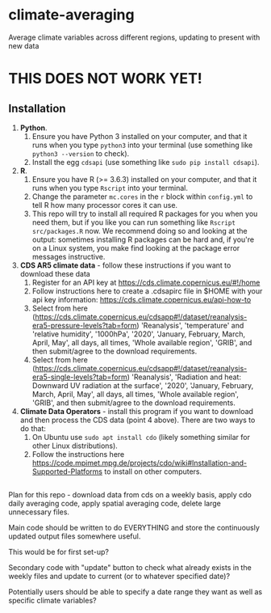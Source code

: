 # climate-averaging
Average climate variables across different regions, updating to present with new data

# THIS DOES NOT WORK YET!

## Installation

1. **Python**. 
   1. Ensure you have Python 3 installed on your computer, and that it runs when you type `python3` into your terminal (use something like `python3 --version` to check).
   2. Install the egg `cdsapi` (use something like `sudo pip install cdsapi`).
2. **R**.
   1. Ensure you have R (>= 3.6.3) installed on your computer, and that it runs when you type `Rscript` into your terminal.
   2. Change the parameter `mc.cores` in the `r` block within `config.yml` to tell R how many processor cores it can use.
   3. This repo will try to install all required R packages for you when you need them, but if you like you can run something like `Rscript src/packages.R` now. We recommend doing so and looking at the output: sometimes installing R packages can be hard and, if you're on a Linux system, you make find looking at the package error messages instructive.
3. **CDS AR5 climate data** - follow these instructions if you want to download these data
   1. Register for an API key at https://cds.climate.copernicus.eu/#!/home
   2. Follow instructions here to create a .cdsapirc file in $HOME with your api key information: https://cds.climate.copernicus.eu/api-how-to
   3. Select from here (https://cds.climate.copernicus.eu/cdsapp#!/dataset/reanalysis-era5-pressure-levels?tab=form) 'Reanalysis', 'temperature' and 'relative humidity', '1000hPa', '2020', 'January, February, March, April, May', all days, all times, 'Whole available region', 'GRIB', and then submit/agree to the download requirements.
   4. Select from here (https://cds.climate.copernicus.eu/cdsapp#!/dataset/reanalysis-era5-single-levels?tab=form) 'Reanalysis', 'Radiation and heat: Downward UV radiation at the surface', '2020', 'January, February, March, April, May', all days, all times, 'Whole available region', 'GRIB', and then submit/agree to the download requirements.
4. **Climate Data Operators** - install this program if you want to download and then process the CDS data (point 4 above). There are two ways to do that:
   1. On Ubuntu use `sudo apt install cdo` (likely something similar for other Linux distributions).
   2. Follow the instructions here https://code.mpimet.mpg.de/projects/cdo/wiki#Installation-and-Supported-Platforms to install on other computers.

## 

Plan for this repo - download data from cds on a weekly basis, apply cdo daily averaging code, apply spatial averaging code, delete large unnecessary files.

Main code should be written to do EVERYTHING and store the continuously updated output files somewhere useful.

This would be for first set-up?

Secondary code with "update" button to check what already exists in the weekly files and update to current (or to whatever specified date)?

Potentially users should be able to specify a date range they want as well as specific climate variables?
